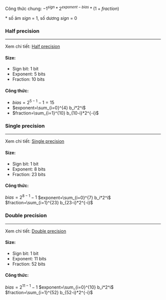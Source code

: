 Công thức chung: $-1^{sign} * 2^{exponent-bias} * (1 + fraction)$

\* số âm $sign$ = 1, số dương $sign$ = 0

### Half precision
___
Xem chi tiết: [Half precision](https://en.wikipedia.org/wiki/Half-precision_floating-point_format)

#### Size:

- Sign bit: 1 bit
- Exponent: 5 bits
- Fraction: 10 bits

#### Công thức:

- $bias=2^{5-1}-1=15$
- $exponent=\sum_{i=0}^{4} b_i*2^i$
- $fraction=\sum_{i=1}^{10} b_{10-i}*2^{-i}$

### Single precision
___
Xem chi tiết: [Single precision](https://en.wikipedia.org/wiki/Single-precision_floating-point_format)

#### Size:

- Sign bit: 1 bit
- Exponent: 8 bits
- Fraction: 23 bits

#### Công thức:

$bias=2^{8-1}-1$
$exponent=\sum_{i=0}^{7} b_i*2^i$
$fraction=\sum_{i=1}^{23} b_{23-i}*2^{-i}$

### Double precision
___
Xem chi tiết: [Double precision](https://en.wikipedia.org/wiki/Double-precision_floating-point_format)

#### Size:

- Sign bit: 1 bit
- Exponent: 11 bits
- Fraction: 52 bits

#### Công thức:

$bias=2^{11-1}-1$
$exponent=\sum_{i=0}^{10} b_i*2^i$
$fraction=\sum_{i=1}^{52} b_{52-i}*2^{-i}$